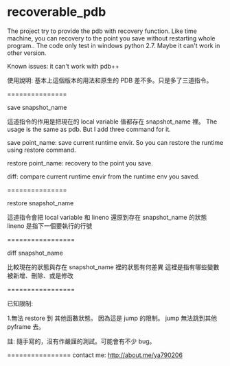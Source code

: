 recoverable_pdb
===============

The project try to provide the pdb with recovery function.
Like time machine, you can recovery to the point you save without restarting whole program..
The code only test in windows python 2.7.
Maybe it can't work in other version.

Known issues:
  it can't work with pdb++


使用說明:
基本上這個版本的用法和原生的 PDB 差不多。只是多了三道指令。

===============

save snapshot_name

這道指令的作用是把現在的 local variable 值都存在 snapshot_name 裡。
The usage is the same as pdb. But I add three command for it.

  save point_name: save current runtime envir. So you can restore the runtime using restore command.
    
  restore point_name: recovery to the point you save.
  
  diff: compare current runtime envir from the runtime env you saved.
  

===============

restore snapshot_name

這道指令會把 local variable 和 lineno 還原到存在 snapshot_name 的狀態
lineno 是指下一個要執行的行號

=================

diff snapshot_name

比較現在的狀態與存在 snapshot_name 裡的狀態有何差異
這裡是指有哪些變數被新增、刪除、或是修改

=================

已知限制:

1.無法 restore 到 其他函數狀態。 因為這是 jump 的限制。
jump 無法跳到其他 pyframe 去。

註: 隨手寫的，沒有作嚴謹的測試。可能會有不少 bug。


================
contact me: http://about.me/ya790206
